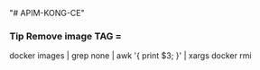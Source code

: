 "# APIM-KONG-CE" 

### Tip Remove image TAG = <none>
docker images | grep none | awk '{ print $3; }' | xargs docker rmi